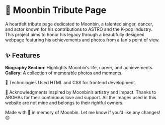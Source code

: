 # 🌙 Moonbin Tribute Page

A heartfelt tribute page dedicated to Moonbin, a talented singer, dancer, and actor known for his contributions to ASTRO and the K-pop industry. 
This project aims to honor his legacy through a beautifully designed webpage featuring his achievements and photos from a fan's point of view.

## ✨ Features

**Biography Section**: Highlights Moonbin’s life, career, and achievements.
**Gallery**: A collection of memorable photos and moments.

🎨 Technologies Used
HTML and CSS for frontend development.

🌟 Acknowledgments
Inspired by Moonbin’s artistry and impact.
Thanks to AROHAs for their continuous love and support.
All the images used in this website are not mine and belongs to their rightful owners.

Made with 💜 in memory of Moonbin.
Let me know if you’d like any changes! 😊






